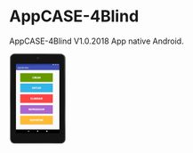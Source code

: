 # AppCASE-4Blind
AppCASE-4Blind V1.0.2018
App native Android.

<p><img src="screenshot/PantallaPrincipal.png" width="20%"/>



